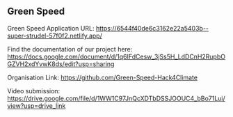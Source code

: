 ## Green Speed
Green Speed Application URL: https://6544f40de6c3162e22a5403b--super-strudel-57f0f2.netlify.app/

Find the documentation of our project here: https://docs.google.com/document/d/1q6IFdCesw_3jSs5H_LdDCnH2RupbOGZVH2xdYvwK8ds/edit?usp=sharing

Organisation Link: https://github.com/Green-Speed-Hack4Climate

Video submission: https://drive.google.com/file/d/1WW1C97JnQcXDTbDSSJOOUC4_bBo71Lui/view?usp=drive_link
